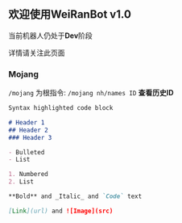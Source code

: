 ## 欢迎使用WeiRanBot v1.0

当前机器人仍处于**Dev**阶段

详情请关注此页面

### Mojang

`/mojang` 为根指令:
`/mojang nh/names ID` **查看历史ID**

```markdown
Syntax highlighted code block

# Header 1
## Header 2
### Header 3

- Bulleted
- List

1. Numbered
2. List

**Bold** and _Italic_ and `Code` text

[Link](url) and ![Image](src)
```
